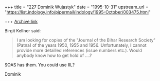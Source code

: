 +++
title = "227 Dominik Wujastyk"
date = "1995-10-31"
upstream_url = "https://list.indology.info/pipermail/indology/1995-October/003475.html"

+++
[Archive link](https://list.indology.info/pipermail/indology/1995-October/003475.html)

Birgit Kellner said:
> 
> I am looking for copies of the "Journal of the Bihar Research Society"
> (Patna) of the
> years 1950, 1955 and 1956. Unfortunately, I cannot provide more detailled
> references (issue numbers etc.). Would anybody know how to get hold of ....?

SOAS has them.  You could use IIL?

Dominik






